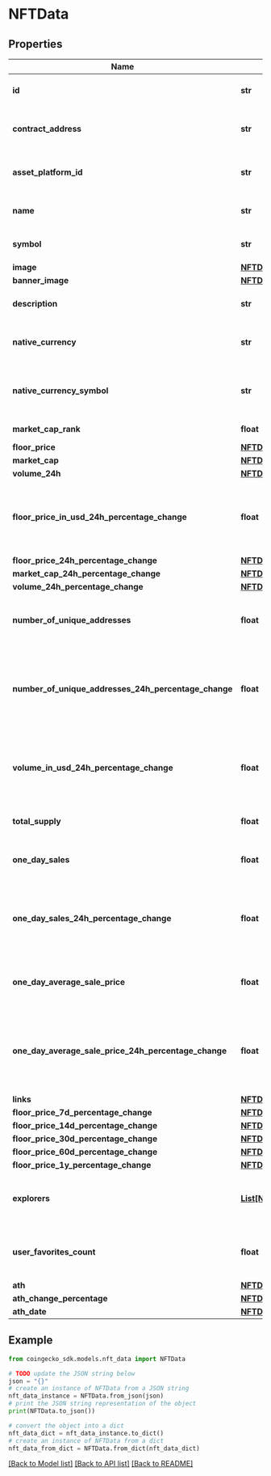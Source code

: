 # NFTData


## Properties

Name | Type | Description | Notes
------------ | ------------- | ------------- | -------------
**id** | **str** | NFT collection ID | [optional] 
**contract_address** | **str** | NFT collection contract address | [optional] 
**asset_platform_id** | **str** | NFT collection asset platform ID | [optional] 
**name** | **str** | NFT collection name | [optional] 
**symbol** | **str** | NFT collection symbol | [optional] 
**image** | [**NFTDataImage**](NFTDataImage.md) |  | [optional] 
**banner_image** | [**NFTDataBannerImage**](NFTDataBannerImage.md) |  | [optional] 
**description** | **str** | NFT collection description | [optional] 
**native_currency** | **str** | NFT collection native currency | [optional] 
**native_currency_symbol** | **str** | NFT collection native currency symbol | [optional] 
**market_cap_rank** | **float** | coin market cap rank | [optional] 
**floor_price** | [**NFTDataFloorPrice**](NFTDataFloorPrice.md) |  | [optional] 
**market_cap** | [**NFTDataMarketCap**](NFTDataMarketCap.md) |  | [optional] 
**volume_24h** | [**NFTDataVolume24h**](NFTDataVolume24h.md) |  | [optional] 
**floor_price_in_usd_24h_percentage_change** | **float** | NFT collection floor price in usd 24 hours percentage change | [optional] 
**floor_price_24h_percentage_change** | [**NFTDataFloorPrice24hPercentageChange**](NFTDataFloorPrice24hPercentageChange.md) |  | [optional] 
**market_cap_24h_percentage_change** | [**NFTDataMarketCap24hPercentageChange**](NFTDataMarketCap24hPercentageChange.md) |  | [optional] 
**volume_24h_percentage_change** | [**NFTDataVolume24hPercentageChange**](NFTDataVolume24hPercentageChange.md) |  | [optional] 
**number_of_unique_addresses** | **float** | number of unique address owning the NFTs | [optional] 
**number_of_unique_addresses_24h_percentage_change** | **float** | number of unique address owning the NFTs 24 hours percentage change | [optional] 
**volume_in_usd_24h_percentage_change** | **float** | NFT collection volume in usd 24 hours percentage change | [optional] 
**total_supply** | **float** | NFT collection total supply | [optional] 
**one_day_sales** | **float** | NFT collection one day sales | [optional] 
**one_day_sales_24h_percentage_change** | **float** | NFT collection one day sales 24 hours percentage change | [optional] 
**one_day_average_sale_price** | **float** | NFT collection one day average sale price | [optional] 
**one_day_average_sale_price_24h_percentage_change** | **float** | NFT collection one day average sale price 24 hours percentage change | [optional] 
**links** | [**NFTDataLinks**](NFTDataLinks.md) |  | [optional] 
**floor_price_7d_percentage_change** | [**NFTDataFloorPrice7dPercentageChange**](NFTDataFloorPrice7dPercentageChange.md) |  | [optional] 
**floor_price_14d_percentage_change** | [**NFTDataFloorPrice14dPercentageChange**](NFTDataFloorPrice14dPercentageChange.md) |  | [optional] 
**floor_price_30d_percentage_change** | [**NFTDataFloorPrice30dPercentageChange**](NFTDataFloorPrice30dPercentageChange.md) |  | [optional] 
**floor_price_60d_percentage_change** | [**NFTDataFloorPrice60dPercentageChange**](NFTDataFloorPrice60dPercentageChange.md) |  | [optional] 
**floor_price_1y_percentage_change** | [**NFTDataFloorPrice1yPercentageChange**](NFTDataFloorPrice1yPercentageChange.md) |  | [optional] 
**explorers** | [**List[NFTDataExplorersInner]**](NFTDataExplorersInner.md) | NFT collection block explorers links | [optional] 
**user_favorites_count** | **float** | NFT collection user favorites count | [optional] 
**ath** | [**NFTDataAth**](NFTDataAth.md) |  | [optional] 
**ath_change_percentage** | [**NFTDataAthChangePercentage**](NFTDataAthChangePercentage.md) |  | [optional] 
**ath_date** | [**NFTDataAthDate**](NFTDataAthDate.md) |  | [optional] 

## Example

```python
from coingecko_sdk.models.nft_data import NFTData

# TODO update the JSON string below
json = "{}"
# create an instance of NFTData from a JSON string
nft_data_instance = NFTData.from_json(json)
# print the JSON string representation of the object
print(NFTData.to_json())

# convert the object into a dict
nft_data_dict = nft_data_instance.to_dict()
# create an instance of NFTData from a dict
nft_data_from_dict = NFTData.from_dict(nft_data_dict)
```
[[Back to Model list]](../README.md#documentation-for-models) [[Back to API list]](../README.md#documentation-for-api-endpoints) [[Back to README]](../README.md)


